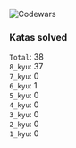 ![Codewars](https://www.codewars.com/users/maly6eva/badges/large)

### Katas solved

`Total`: 38 \
`8_kyu`: 37 \
`7_kyu`: 0 \
`6_kyu`: 1 \
`5_kyu`: 0 \
`4_kyu`: 0 \
`3_kyu`: 0 \
`2_kyu`: 0 \
`1_kyu`: 0
